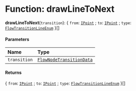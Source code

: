 # Function: drawLineToNext

**drawLineToNext**(`transition`): { `from`: [`IPoint`](/auto-docs/fixed-layout-editor/interfaces/IPoint.md) ; `to`: [`IPoint`](/auto-docs/fixed-layout-editor/interfaces/IPoint.md) ; `type`: [`FlowTransitionLineEnum`](/auto-docs/fixed-layout-editor/enums/FlowTransitionLineEnum.md)  }\[]

#### Parameters

| Name | Type |
| :------ | :------ |
| `transition` | [`FlowNodeTransitionData`](/auto-docs/fixed-layout-editor/classes/FlowNodeTransitionData.md) |

#### Returns

{ `from`: [`IPoint`](/auto-docs/fixed-layout-editor/interfaces/IPoint.md) ; `to`: [`IPoint`](/auto-docs/fixed-layout-editor/interfaces/IPoint.md) ; `type`: [`FlowTransitionLineEnum`](/auto-docs/fixed-layout-editor/enums/FlowTransitionLineEnum.md)  }\[]
